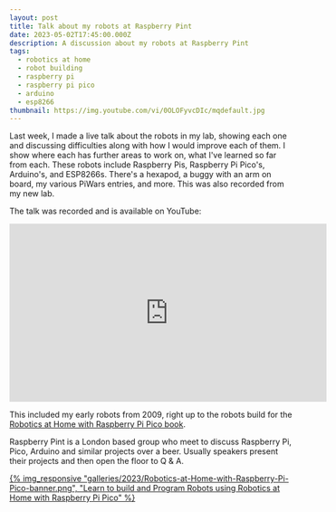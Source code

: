 ```yaml
---
layout: post
title: Talk about my robots at Raspberry Pint
date: 2023-05-02T17:45:00.000Z
description: A discussion about my robots at Raspberry Pint
tags:
  - robotics at home
  - robot building
  - raspberry pi
  - raspberry pi pico
  - arduino
  - esp8266
thumbnail: https://img.youtube.com/vi/0OLOFyvcDIc/mqdefault.jpg
---
```

Last week, I made a live talk about the robots in my lab, showing each one and discussing difficulties along with how I would improve each of them. I show where each has further areas to work on, what I've learned so far from each. These robots include Raspberry Pis, Raspberry Pi Pico's, Arduino's, and ESP8266s. There's a hexapod, a buggy with an arm on board, my various PiWars entries, and more. This was also recorded from my new lab.

The talk was recorded and is available on YouTube:

<iframe width="560" height="315" src="https://www.youtube.com/embed/0OLOFyvcDIc" title="YouTube video player" frameborder="0" allow="accelerometer; autoplay; clipboard-write; encrypted-media; gyroscope; picture-in-picture; web-share" allowfullscreen="yes"></iframe>

This included my early robots from 2009, right up to the robots build for the [Robotics at Home with Raspberry Pi Pico book](https://packt.link/5swS2).

Raspberry Pint is a London based group who meet to discuss Raspberry Pi, Pico, Arduino and similar projects over a beer. Usually speakers present their projects and then open the floor to Q & A.

<a href="https://packt.link/5swS2" title="Learn to build and Program Robots using Robotics at Home with Raspberry Pi Pico">{% img_responsive "galleries/2023/Robotics-at-Home-with-Raspberry-Pi-Pico-banner.png", "Learn to build and Program Robots using Robotics at Home with Raspberry Pi Pico" %}</a>
